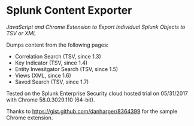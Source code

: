 # Splunk Content Exporter
*JavaScript and Chrome Extension to Export Individual Splunk Objects to TSV or XML*

Dumps content from the following pages:
* Correlation Search (TSV, since 1.3)
* Key Indicator (TSV, since 1.4)
* Entity Invesitgator Search (TSV, since 1.5)
* Views (XML, since 1.6)
* Saved Search (TSV, since 1.7)

Tested on the Splunk Enterprise Security cloud hosted trial on 05/31/2017 with Chrome 58.0.3029.110 (64-bit).

Thanks to https://gist.github.com/danharper/8364399 for the sample Chrome extension.